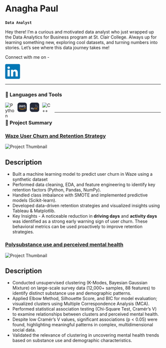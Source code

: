 # Anagha Paul

**`Data Analyst`**

Hey there! I’m a curious and motivated data analyst who just wrapped up the Data Analytics for Business program at St. Clair College. Always up for learning something new, exploring cool datasets, and turning numbers into stories. Let’s see where this data journey takes me!

Connect with me on - <p align="left">
      <a href="https://www.linkedin.com/in/anagha-paul-236aa3251/">
         <img alt="LinkedIn" title="Connect with me on LinkedIn" src="https://raw.githubusercontent.com/CLorant/readme-social-icons/main/medium/colored/linkedin.svg"/></a> 
   </p>

---

### 🧰 Languages and Tools

<img align="left" alt="Python" width="30px" style="padding-right:10px;" src="https://cdn.jsdelivr.net/gh/devicons/devicon/icons/python/python-plain.svg" />
<img align="left" alt="AWS" width="30px" style="padding-right:10px;" src="https://github.com/tandpfun/skill-icons/blob/main/icons/AWS-Dark.svg" />
<img align="left" alt="SQL" width="30px" style="padding-right:10px;" src="https://github.com/tandpfun/skill-icons/blob/main/icons/MySQL-Dark.svg" />
<img align="left" alt="C++" width="30px" style="padding-right:10px;" src="https://cdn.jsdelivr.net/gh/devicons/devicon/icons/cplusplus/cplusplus-line.svg" />

<br />

---
### 🧰 Project Summary
### [Waze User Churn and Retention Strategy](https://github.com/AnaghaPaul/Waze_User-Churn_Analysis)

![Project Thumbnail](https://github.com/AnaghaPaul/Waze_User-Churn_Analysis/blob/main/images/WAZE.png)  

## Description
- Built a machine learning model to predict user churn in Waze using a synthetic dataset
- Performed data cleaning, EDA, and feature engineering to identify key retention factors (Python, Pandas, NumPy).
- Handled class imbalance with SMOTE and implemented predictive models (Scikit-learn).
- Developed data-driven retention strategies and visualized insights using Tableau & Matplotlib. 
- Key Insights - A noticeable reduction in **driving days** and **activity days** was identified as a strong early warning sign of user churn. These behavioral metrics can be used proactively to improve retention strategies.

### [Polysubstance use and perceived mental health](https://github.com/AnaghaPaul/PolysubstanceUse_PerceivedMentalHealth)

![Project Thumbnail](https://github.com/AnaghaPaul/PolysubstanceUse_PerceivedMentalHealth/blob/main/Poly%20Substance%20Use%20and%20it%E2%80%99s%20impact%20on%20perceived%20Mental%20Health.jpg)  

## Description
- Conducted unsupervised clustering (K-Modes, Bayesian Gaussian Mixture) on large-scale survey data (12,000+ samples, 88 features) to identify distinct substance use and demographic patterns.
- Applied Elbow Method, Silhouette Score, and BIC for model evaluation; visualized clusters using Multiple Correspondence Analysis (MCA).
- Performed statistical association testing (Chi-Square Test, Cramér’s V) to examine relationships between clusters and perceived mental health.
- Despite low Cramér’s V values, significant associations (p < 0.05) were found, highlighting meaningful patterns in complex, multidimensional social data.
- Validated the relevance of clustering in uncovering mental health trends based on substance use and demographic characteristics.

#

